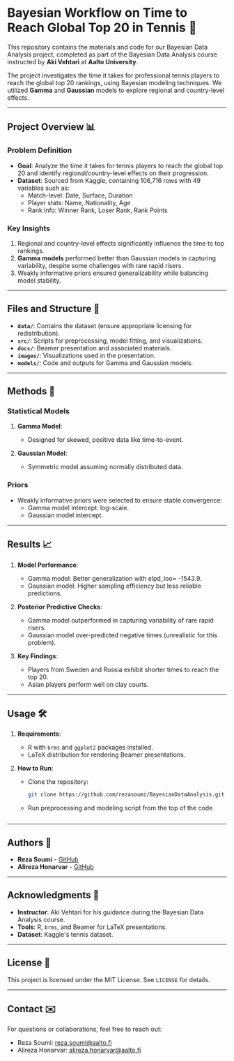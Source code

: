 # Bayesian Workflow on Time to Reach Global Top 20 in Tennis 🎾

This repository contains the materials and code for our Bayesian Data Analysis project, completed as part of the Bayesian Data Analysis course instructed by **Aki Vehtari** at **Aalto University**. 

The project investigates the time it takes for professional tennis players to reach the global top 20 rankings, using Bayesian modeling techniques. We utilized **Gamma** and **Gaussian** models to explore regional and country-level effects.

---

## Project Overview 📊

### Problem Definition
- **Goal**: Analyze the time it takes for tennis players to reach the global top 20 and identify regional/country-level effects on their progression.
- **Dataset**: Sourced from Kaggle, containing 106,716 rows with 49 variables such as:
  - Match-level: Date, Surface, Duration
  - Player stats: Name, Nationality, Age
  - Rank info: Winner Rank, Loser Rank, Rank Points

### Key Insights
1. Regional and country-level effects significantly influence the time to top rankings.
2. **Gamma models** performed better than Gaussian models in capturing variability, despite some challenges with rare rapid risers.
3. Weakly informative priors ensured generalizability while balancing model stability.

---

## Files and Structure 📂

- **`data/`**: Contains the dataset (ensure appropriate licensing for redistribution).
- **`src/`**: Scripts for preprocessing, model fitting, and visualizations.
- **`docs/`**: Beamer presentation and associated materials.
- **`images/`**: Visualizations used in the presentation.
- **`models/`**: Code and outputs for Gamma and Gaussian models.

---

## Methods 🔧

### Statistical Models
1. **Gamma Model**:
   - Designed for skewed, positive data like time-to-event.
 
2. **Gaussian Model**:
   - Symmetric model assuming normally distributed data.

### Priors
- Weakly informative priors were selected to ensure stable convergence:
  - Gamma model intercept: log-scale.
  - Gaussian model intercept.

---

## Results 📈

1. **Model Performance**:
   - Gamma model: Better generalization with elpd_loo= -1543.9.
   - Gaussian model: Higher sampling efficiency but less reliable predictions.

2. **Posterior Predictive Checks**:
   - Gamma model outperformed in capturing variability of rare rapid risers.
   - Gaussian model over-predicted negative times (unrealistic for this problem).

3. **Key Findings**:
   - Players from Sweden and Russia exhibit shorter times to reach the top 20.
   - Asian players perform well on clay courts.

---

## Usage 🛠️

1. **Requirements**:
   - R with `brms` and `ggplot2` packages installed.
   - LaTeX distribution for rendering Beamer presentations.

2. **How to Run**:
   - Clone the repository:
     ```bash
     git clone https://github.com/rezasoumi/BayesianDataAnalysis.git
     ```
   - Run preprocessing and modeling script from the top of the code
     ```

---

## Authors 👥

- **Reza Soumi** - [GitHub](https://github.com/rezasoumi)
- **Alireza Honarvar** - [GitHub](https://github.com/aezexa)

---

## Acknowledgments 🙏

- **Instructor**: Aki Vehtari for his guidance during the Bayesian Data Analysis course.
- **Tools**: R, `brms`, and Beamer for LaTeX presentations.
- **Dataset**: Kaggle's tennis dataset.

---

## License 📜

This project is licensed under the MIT License. See `LICENSE` for details.

---

## Contact ✉️

For questions or collaborations, feel free to reach out:
- Reza Soumi: reza.soumi@aalto.fi
- Alireza Honarvar: alireza.honarvar@aalto.fi

